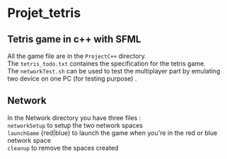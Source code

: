 # Projet_tetris
## Tetris game in c++ with SFML

All the game file are in the `ProjectC++` directory. <br>
The `tetris_todo.txt` containes the specification for the tetris game. <br>
The `networkTest.sh` can be used to test the multiplayer part by emulating two device on one PC (for testing purpose) . 

##  Network

In the Network directory you have three files : <br>
`networkSetup` to setup the two network spaces <br>
`launchGame` {red|blue} to launch the game when you're in the red or blue network space <br>
`cleanup` to remove the spaces created <br>
